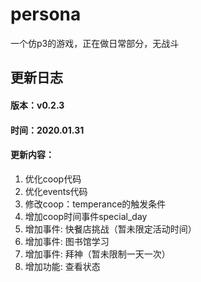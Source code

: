 # persona
一个仿p3的游戏，正在做日常部分，无战斗
## 更新日志
#### 版本：v0.2.3
#### 时间：2020.01.31
#### 更新内容：
1. 优化coop代码
2. 优化events代码
3. 修改coop：temperance的触发条件
4. 增加coop时间事件special_day
5. 增加事件: 快餐店挑战（暂未限定活动时间）
6. 增加事件: 图书馆学习
7. 增加事件: 拜神（暂未限制一天一次）
8. 增加功能: 查看状态

